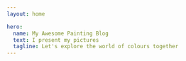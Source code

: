 ```yaml
---
layout: home

hero:
  name: My Awesome Painting Blog
  text: I present my pictures
  tagline: Let's explore the world of colours together
---
```

<script setup>
  
  import ArticleCard from "../.vitepress/theme/components/ArticleCard.vue"

  const cards = [
    {
        title: 'First post',
        description: 'Welcome to my art blog! Here I share my paintings, creative insights, and thoughts on art.',
        image: '/blog/images/ecset.jpg',
        author: 'HadikP',
        date: '2025-01-13',
        path: '/blog/en/startblog.md'
    },
    {
        title: 'Morning Mist',
        description: 'The story of my painting titled Morning Mist, my inspirations, the painting process, and the materials used',
        image: '/blog/images/reggeli_kod.jpg',
        author: 'HadikP',
        date: '2025-01-20',
        path: '/blog/en/mist'
    } ]
    
  /* const supportedLanguages = ['en', 'hu', 'de']
  const defaultLanguage = 'en'

  //böngésző nyelvének lekérése
  const browserLanguage = navigator.language.split('-')[0]; // Csak a nyelvkód kell (pl. "en")
  const selectedLanguage = supportedLanguages.includes(browserLanguage) ? browserLanguage  : defaultLanguage
  console.log(browserLanguage)
  // Átirányítás, ha nem a megfelelő nyelvi útvonalon vagy
if (!window.location.pathname.startsWith(`/${selectedLanguage}/`)) {
  window.location.href = `/${selectedLanguage}/` + window.location.pathname.slice(1);
} */

</script>

<ArticleCard :cards="cards" />


